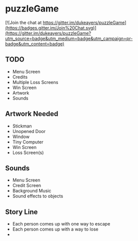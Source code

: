 # puzzleGame

[![Join the chat at https://gitter.im/dukeayers/puzzleGame](https://badges.gitter.im/Join%20Chat.svg)](https://gitter.im/dukeayers/puzzleGame?utm_source=badge&utm_medium=badge&utm_campaign=pr-badge&utm_content=badge)


TODO
-----

* Menu Screen
* Credits
* Multiple Loss Screens
* Win Screen
* Artwork
* Sounds
 

Artwork Needed
----------------
* Stickman
* Unopened Door
* Window
* Tiny Computer
* Win Screen
* Loss Screen(s)

Sounds
------
* Menu Screen
* Credit Screen
* Background Music
* Sound effects to objects

Story Line
-----------

* Each person comes up with one way to escape
* Each person comes up with a way to lose
* 

